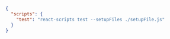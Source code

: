 ```json renderer="react" language="json"
{
  "scripts": {
    "test": "react-scripts test --setupFiles ./setupFile.js"
  }
}
```
